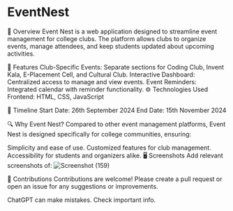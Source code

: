 # EventNest
🚀 Overview
Event Nest is a web application designed to streamline event management for college clubs. The platform allows clubs to organize events, manage attendees, and keep students updated about upcoming activities.

🌟 Features
Club-Specific Events: Separate sections for Coding Club, Invent Kala, E-Placement Cell, and Cultural Club.
Interactive Dashboard: Centralized access to manage and view events.
Event Reminders: Integrated calendar with reminder functionality.
⚙ Technologies Used
Frontend: HTML, CSS, JavaScript

📅 Timeline
Start Date: 26th September 2024
End Date: 15th November 2024

🔍 Why Event Nest?
Compared to other event management platforms, Event Nest is designed specifically for college communities, ensuring:

Simplicity and ease of use.
Customized features for club management.
Accessibility for students and organizers alike.
🖥 Screenshots
Add relevant screenshots of:
![Screenshot (159)](https://github.com/user-attachments/assets/1d349ba4-865f-4979-bb72-8cb0749ed088)

🤝 Contributions
Contributions are welcome! Please create a pull request or open an issue for any suggestions or improvements.












ChatGPT can make mistakes. Check important info.
